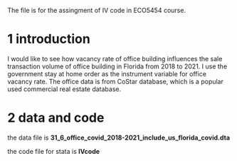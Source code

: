 The file is for the assingment of IV code in ECO5454 course.

1 introduction
==

I would like to see how vacancy rate of office building influences the sale transaction volume of office building in Florida from 2018 to 2021. I use the government stay at home order as the instrument variable for office vacancy rate. The office data is from CoStar database, which is a popular used commercial real estate database.

2 data and code
==

the data file is **31_6_office_covid_2018-2021_include_us_florida_covid.dta**

the code file for stata is **IVcode**














